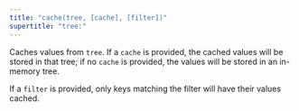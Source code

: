 ```yaml
---
title: "cache(tree, [cache], [filter])"
supertitle: "tree:"
---
```


Caches values from `tree`. If a `cache` is provided, the cached values will be stored in that tree; if no `cache` is provided, the values will be stored in an in-memory tree.

If a `filter` is provided, only keys matching the filter will have their values cached.
